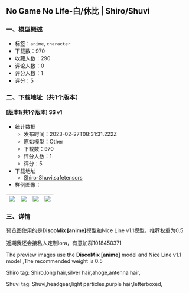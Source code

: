 ## No Game No Life-白/休比 | Shiro/Shuvi
### 一、模型概述

- 标签：`anime`, `character`
- 下载数：970
- 收藏人数：290
- 评论人数：0
- 评分人数：1
- 评分：5

### 二、下载地址（共1个版本）

#### [版本1/共1个版本] SS v1

- 统计数据
  - 发布时间：2023-02-27T08:31:31.222Z
  - 原始模型：Other
  - 下载数：970
  - 评分人数：1
  - 评分：5
- 下载地址
  - [Shiro-Shuvi.safetensors](https://civitai.com/api/download/models/16073)
- 样例图像：

| <img src="https://image.civitai.com/xG1nkqKTMzGDvpLrqFT7WA/706a933c-3889-4603-227d-41d4949c9d00/width=450/161918.jpeg" /> | <img src="https://image.civitai.com/xG1nkqKTMzGDvpLrqFT7WA/fb450cfb-7d87-4395-6900-98bde84c5900/width=450/161917.jpeg" /> | <img src="https://image.civitai.com/xG1nkqKTMzGDvpLrqFT7WA/9fcf85ec-1552-49ef-826c-a03d0e802100/width=450/161920.jpeg" /> | <img src="https://image.civitai.com/xG1nkqKTMzGDvpLrqFT7WA/81173d47-4afb-4332-74f5-58f76198e100/width=450/161919.jpeg" /> |
| ---- | ---- | ---- | ---- |


### 三、详情
<p>预览图使用的是<strong>DiscoMix [anime]</strong>模型和Nice Line v1.1模型，推荐权重为0.5</p><p>近期我还会接私人定制lora，有意加群1018450371</p><p></p><p>The preview images use the <strong>DiscoMix [anime]</strong> model and Nice Line v1.1 model ,The recommended weight is 0.5</p><p>Shiro tag: Shiro,long hair,silver hair,ahoge,antenna hair,</p><p>Shuvi tag: Shuvi,headgear,light particles,purple hair,letterboxed,</p>